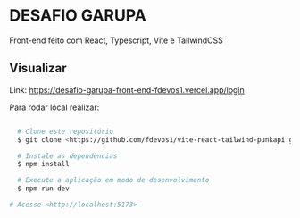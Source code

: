 # DESAFIO GARUPA

Front-end feito com React, Typescript, Vite e TailwindCSS

## Visualizar

Link: https://desafio-garupa-front-end-fdevos1.vercel.app/login

Para rodar local realizar:

```bash

  # Clone este repositório
  $ git clone <https://github.com/fdevos1/vite-react-tailwind-punkapi.git>

  # Instale as dependências
  $ npm install

  # Execute a aplicação em modo de desenvolvimento
  $ npm run dev

# Acesse <http://localhost:5173>

```
